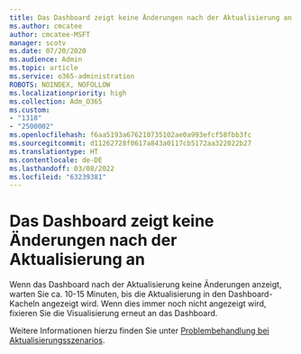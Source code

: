 ```yaml
---
title: Das Dashboard zeigt keine Änderungen nach der Aktualisierung an
ms.author: cmcatee
author: cmcatee-MSFT
manager: scotv
ms.date: 07/20/2020
ms.audience: Admin
ms.topic: article
ms.service: o365-administration
ROBOTS: NOINDEX, NOFOLLOW
ms.localizationpriority: high
ms.collection: Adm_O365
ms.custom:
- "1318"
- "2500002"
ms.openlocfilehash: f6aa5193a676210735102ae0a993efcf58fbb3fc
ms.sourcegitcommit: d11262728f0617a843a0117cb5172aa322022b27
ms.translationtype: HT
ms.contentlocale: de-DE
ms.lasthandoff: 03/08/2022
ms.locfileid: "63239381"
---
```

# <a name="dashboard-doesnt-reflect-changes-after-refresh"></a>Das Dashboard zeigt keine Änderungen nach der Aktualisierung an

Wenn das Dashboard nach der Aktualisierung keine Änderungen anzeigt, warten Sie ca. 10-15 Minuten, bis die Aktualisierung in den Dashboard-Kacheln angezeigt wird. Wenn dies immer noch nicht angezeigt wird, fixieren Sie die Visualisierung erneut an das Dashboard.

Weitere Informationen hierzu finden Sie unter [Problembehandlung bei Aktualisierungsszenarios](https://docs.microsoft.com/power-bi/refresh-troubleshooting-refresh-scenarios).
